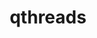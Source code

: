 ---
title: "qthreads"
layout: cache
categories: [package, develop-2023-12-24]
meta: {"versions": ["1.18"], "compilers": ["cce@=15.0.1", "gcc@=10.3.0", "gcc@=11.4.0", "gcc@=9.4.0", "oneapi@=2023.2.0"], "oss": ["rhel8", "sle_hpc15", "ubuntu20.04"], "platforms": ["linux"], "targets": ["neoverse_v1", "ppc64le", "x86_64_v3", "x86_64_v4", "zen4"], "stacks": ["e4s", "e4s-cray-rhel", "e4s-cray-sles", "e4s-neoverse_v1", "e4s-oneapi", "e4s-power", "root"], "num_specs": 6, "num_specs_by_stack": {"root": 6, "e4s-cray-rhel": 1, "e4s-cray-sles": 1, "e4s-neoverse_v1": 1, "e4s-power": 1, "e4s": 1, "e4s-oneapi": 1}}
spec_details: [{"hash": "23noy2pyssf5rrik6iyzhrurru32xv7w", "compiler": "cce@=15.0.1", "versions": ["1.18"], "os": "rhel8", "platform": "linux", "target": "zen4", "variants": ["build_system=autotools", "+hwloc", "scheduler=distrib", "~spawn_cache", "stack_size=4096", "+static"], "stacks": ["root", "e4s-cray-rhel"], "size": "-", "tarball": "https://binaries.spack.io/releases/develop-2023-12-24/build_cache/linux-rhel8-zen4/cce-15.0.1/qthreads-1.18/linux-rhel8-zen4-cce-15.0.1-qthreads-1.18-23noy2pyssf5rrik6iyzhrurru32xv7w.spack"}, {"hash": "rjs5vvuk2fxjxus657cadalvsln4k3eg", "compiler": "gcc@=10.3.0", "versions": ["1.18"], "os": "sle_hpc15", "platform": "linux", "target": "x86_64_v4", "variants": ["build_system=autotools", "+hwloc", "scheduler=distrib", "~spawn_cache", "stack_size=4096", "+static"], "stacks": ["root", "e4s-cray-sles"], "size": "-", "tarball": "https://binaries.spack.io/releases/develop-2023-12-24/build_cache/linux-sle_hpc15-x86_64_v4/gcc-10.3.0/qthreads-1.18/linux-sle_hpc15-x86_64_v4-gcc-10.3.0-qthreads-1.18-rjs5vvuk2fxjxus657cadalvsln4k3eg.spack"}, {"hash": "qudaihd2lkooykdgnjmzg4l6i5huqbrj", "compiler": "gcc@=11.4.0", "versions": ["1.18"], "os": "ubuntu20.04", "platform": "linux", "target": "neoverse_v1", "variants": ["build_system=autotools", "+hwloc", "scheduler=distrib", "~spawn_cache", "stack_size=4096", "+static"], "stacks": ["root", "e4s-neoverse_v1"], "size": "-", "tarball": "https://binaries.spack.io/releases/develop-2023-12-24/build_cache/linux-ubuntu20.04-neoverse_v1/gcc-11.4.0/qthreads-1.18/linux-ubuntu20.04-neoverse_v1-gcc-11.4.0-qthreads-1.18-qudaihd2lkooykdgnjmzg4l6i5huqbrj.spack"}, {"hash": "eshoairhdlgktl3cfvuyraur5qmlp3uc", "compiler": "gcc@=9.4.0", "versions": ["1.18"], "os": "ubuntu20.04", "platform": "linux", "target": "ppc64le", "variants": ["build_system=autotools", "+hwloc", "scheduler=distrib", "~spawn_cache", "stack_size=4096", "+static"], "stacks": ["e4s-power", "root"], "size": "-", "tarball": "https://binaries.spack.io/releases/develop-2023-12-24/build_cache/linux-ubuntu20.04-ppc64le/gcc-9.4.0/qthreads-1.18/linux-ubuntu20.04-ppc64le-gcc-9.4.0-qthreads-1.18-eshoairhdlgktl3cfvuyraur5qmlp3uc.spack"}, {"hash": "g4oomea6lnojhgq3enwbmhycxojdiq4z", "compiler": "gcc@=11.4.0", "versions": ["1.18"], "os": "ubuntu20.04", "platform": "linux", "target": "x86_64_v3", "variants": ["build_system=autotools", "+hwloc", "scheduler=distrib", "~spawn_cache", "stack_size=4096", "+static"], "stacks": ["root", "e4s"], "size": "-", "tarball": "https://binaries.spack.io/releases/develop-2023-12-24/build_cache/linux-ubuntu20.04-x86_64_v3/gcc-11.4.0/qthreads-1.18/linux-ubuntu20.04-x86_64_v3-gcc-11.4.0-qthreads-1.18-g4oomea6lnojhgq3enwbmhycxojdiq4z.spack"}, {"hash": "hj2a4cmudpdphefsp5og62jvs55xr4an", "compiler": "oneapi@=2023.2.0", "versions": ["1.18"], "os": "ubuntu20.04", "platform": "linux", "target": "x86_64_v3", "variants": ["build_system=autotools", "+hwloc", "scheduler=distrib", "~spawn_cache", "stack_size=4096", "+static"], "stacks": ["e4s-oneapi", "root"], "size": "-", "tarball": "https://binaries.spack.io/releases/develop-2023-12-24/build_cache/linux-ubuntu20.04-x86_64_v3/oneapi-2023.2.0/qthreads-1.18/linux-ubuntu20.04-x86_64_v3-oneapi-2023.2.0-qthreads-1.18-hj2a4cmudpdphefsp5og62jvs55xr4an.spack"}]
---